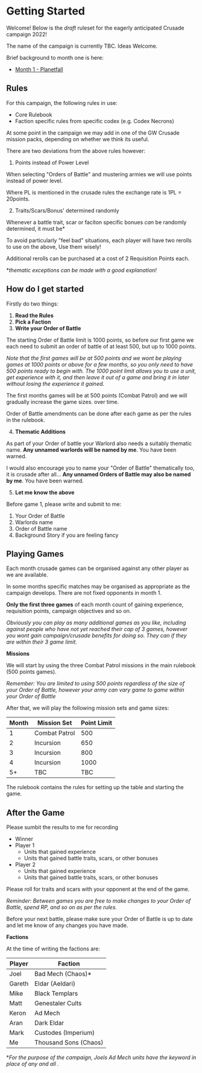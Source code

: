  # Getting Started

Welcome! Below is the *draft* ruleset for the eagerly anticipated Crusade campaign 2022!

The name of the campaign is currently TBC. Ideas Welcome.

Brief background to month one is here:

- [Month 1 - Planetfall](/month-1.md)

## Rules

For this campaign, the following rules in use:

- Core Rulebook
- Faction specific rules from specific codex (e.g. Codex Necrons)

At some point in the campaign we may add in one of the GW Crusade mission packs, depending on whether we think its useful.

There are two deviations from the above rules however:

1. Points instead of Power Level

When selecting "Orders of Battle" and mustering armies we will use points instead of power level.

Where PL is mentioned in the crusade rules the exchange rate is 1PL = 20points.

2. Traits/Scars/Bonus' determined randomly

Whenever a battle trait, scar or faciton specific bonues _can_ be randomly determined, it must be*

To avoid particularly "feel bad" situations, each player will have two rerolls to use on the above, Use them wisely!

Additional rerolls can be purchased at a cost of 2 Requisition Points each.

**thematic exceptions can be made with a good explanation!*

How do I get started
---

Firstly do two things:

1) **Read the Rules**
2) **Pick a Faction**
3) **Write your Order of Battle**

The starting Order of Battle limit is 1000 points, so before our first game we each need to submit an order of battle of at least 500, but up to 1000 points.

*Note that the first games will be at 500 points and we wont be playing games at 1000 points or above for a few months, so you only need to have 500 points ready to begin with. The 1000 point limit allows you to use a unit, get experience with it, and then leave it out of a game and bring it in later without losing the experience it gained.*

The first months games will be at 500 points (Combat Patrol) and we will gradually increase the game sizes. over time.

Order of Battle amendments can be done after each game as per the rules in the rulebook.

4) **Thematic Additions**

As part of your Order of battle your Warlord also needs a suitably thematic name. **Any unnamed warlords will be named by me**. You have been warned.

I would also encourage you to name your "Order of Battle" thematically too, it is crusade after all... **Any unnamed Orders of Battle may also be named by me**. You have been warned.

5) **Let me know the above**

Before game 1, please write and submit to me:

1) Your Order of Battle
2) Warlords name
3) Order of Battle name
4) Background Story if you are feeling fancy


Playing Games
---

Each month crusade games can be organised against any other player as we are available. 

In some months specific matches may be organised as appropriate as the campaign develops. There are not fixed opponents in month 1.

**Only the first three games** of each month count of gaining experience, requisition points, campaign objectives and so on. 

*Obviously you can play as many additional games as you like, including against people who have not yet reached their cap of 3 games, however *you* wont gain campaign/crusade benefits for doing so. They can if they are within their 3 game limit.*

**Missions**

We will start by using the three Combat Patrol missions in the main rulebook (500 points games). 

*Remember: You are limited to using 500 points regardless of the size of your Order of Battle, however your army can vary game to game within your Order of Battle*

After that, we will play the following mission sets and game sizes:

| Month  | Mission Set | Point Limit |
| ------------- | ------------- | ------------- |
| 1  | Combat Patrol  | 500 |
| 2  | Incursion  | 650  | 
| 3  | Incursion  | 800 |
| 4  | Incursion  | 1000 |
| 5+ | TBC | TBC |

The rulebook contains the rules for setting up the table and starting the game.

## After the Game

Please sumbit the results to me for recording

- Winner
- Player 1
  - Units that gained experience
  - Units that gained battle traits, scars, or other bonuses
- Player 2
  - Units that gained experience
  - Units that gained battle traits, scars, or other bonuses

Please roll for traits and scars with your opponent at the end of the game.

*Reminder: Between games you are free to make changes to your Order of Battle, spend RP, and so on as per the rules.*

Before your next battle, please make sure your Order of Battle is up to date and let me know of any changes you have made.

**Factions**

At the time of writing the factions are:

| Player  | Faction |
| --- | --- |
| Joel | Bad Mech (Chaos)* |
| Gareth | Eldar (Aeldari) |
| Mike | Black Templars |
| Matt | Genestaler Cults |
| Keron | Ad Mech |
| Aran | Dark Eldar |
| Mark | Custodes (Imperium) |
| Me | Thousand Sons (Chaos) |

**For the purpose of the campaign, Joels Ad Mech units have the <Chaos> keyword in place of any and all <Imperium>.*
